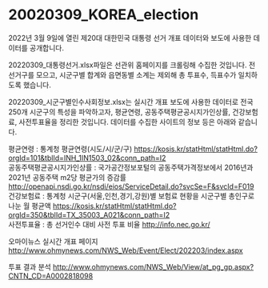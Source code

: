 # 20020309_KOREA_election

2022년 3월 9일에 열린 제20대 대한민국 대통령 선거 개표 데이터와 보도에 사용한 데이터를 공개합니다.

20220309_대통령선거.xlsx파일은 선관위 홈페이지를 크롤링해 수집한 것입니다. 전 선거구를 모으고, 시군구별 합계와 읍면동별 소계는 제외해 총 투표수, 득표수가 일치하도록 했습니다.

20220309_시군구별인수사회정보.xlsx는 실시간 개표 보도에 사용한 데이터로 전국 250개 시군구의 특성을 파악하고자, 평균연령, 공동주택평균공시지가인상률, 건강보험료, 사전투표율을 정리한 것입니다. 데이터를 수집한 사이트의 정보 등은 아래와 같습니다.

평균연령 : 통계청 평균연령(시도/시/군/구) https://kosis.kr/statHtml/statHtml.do?orgId=101&tblId=INH_1IN1503_02&conn_path=I2<br>
공동주택평균공시지가인상률 : 국가공간정보포털의 공동주택가격정보에서 2016년과 2021년 공동주택 m2당 평균가의 증감률 http://openapi.nsdi.go.kr/nsdi/eios/ServiceDetail.do?svcSe=F&svcId=F019<br>
건강보험료 : 통계청 시군구(서울,인천,경기,강원)별 보험료 현황을 시군구별 총인구로 나눈 월 평균액 https://kosis.kr/statHtml/statHtml.do?orgId=350&tblId=TX_35003_A021&conn_path=I2<br>
사전투표율 : 총 선거인수 대비 사전 투표 비율 http://info.nec.go.kr/

오마이뉴스 실시간 개표 페이지
http://www.ohmynews.com/NWS_Web/Event/Elect/202203/index.aspx

투표 결과 분석
http://www.ohmynews.com/NWS_Web/View/at_pg_gp.aspx?CNTN_CD=A0002818098
